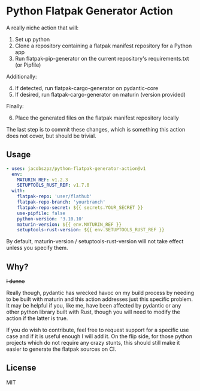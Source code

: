 # Python Flatpak Generator Action

A really niche action that will:

1. Set up python
2. Clone a repository containing a flatpak manifest repository for a Python app
3. Run flatpak-pip-generator on the current repository's requirements.txt (or Pipfile)

Additionally:

4. If detected, run flatpak-cargo-generator on pydantic-core
5. If desired, run flatpak-cargo-generator on maturin (version provided)

Finally:

6. Place the generated files on the flatpak manifest repository locally

The last step is to commit these changes, which is something this action does not cover,
but should be trivial.

## Usage
```yaml
- uses: jacobszpz/python-flatpak-generator-action@v1
  env:
    MATURIN_REF: v1.2.3
    SETUPTOOLS_RUST_REF: v1.7.0
  with:
    flatpak-repo: 'user/flathub'
    flatpak-repo-branch: 'yourbranch'
    flatpak-repo-secret: ${{ secrets.YOUR_SECRET }}
    use-pipfile: false
    python-version: '3.10.10'
    maturin-version: ${{ env.MATURIN_REF }}
    setuptools-rust-version: ${{ env.SETUPTOOLS_RUST_REF }}
```
By default, maturin-version / setuptools-rust-version will not take effect unless you specify them.

## Why?
~~I dunno~~

Really though, pydantic has wrecked havoc on my build process by needing to be built with maturin and this action addresses just this specific problem.
It may be helpful if you, like me, have been affected by pydantic or any other python library built with Rust, though you will need to modify the action if the latter is true.

If you do wish to contribute, feel free to request support for a specific use case and if it is useful enough I will add it.
On the flip side, for those python projects which do not require any crazy stunts, this should still make it easier to generate the flatpak sources on CI.

## License
MIT
